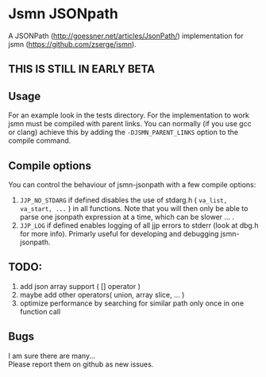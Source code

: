 # Jsmn JSONpath
A JSONPath (http://goessner.net/articles/JsonPath/) implementation for jsmn (https://github.com/zserge/jsmn).  

## THIS IS STILL IN EARLY BETA

## Usage
For an example look in the tests directory. For the implementation to work jsmn must be compiled with parent links.
You can normally (if you use gcc or clang) achieve this by adding the `-DJSMN_PARENT_LINKS` option to the compile command.

## Compile options
You can control the behaviour of jsmn-jsonpath with a few compile options:  
1. `JJP_NO_STDARG` if defined disables the use of stdarg.h ( `va_list, va_start, ...` ) in all functions. Note that you will then
only be able to parse one jsonpath expression at a time, which can be slower ... .  
2. `JJP_LOG` if defined enables logging of all jjp errors to stderr (look at dbg.h for more info). Primarly useful for developing
and debugging jsmn-jsonpath.  
  
## TODO:  
1. add json array support ( [] operator )  
2. maybe add other operators( union, array slice, ... )  
3. optimize performance by searching for similar path only once in one function call  

## Bugs
I am sure there are many...  
Please report them on github as new issues.
